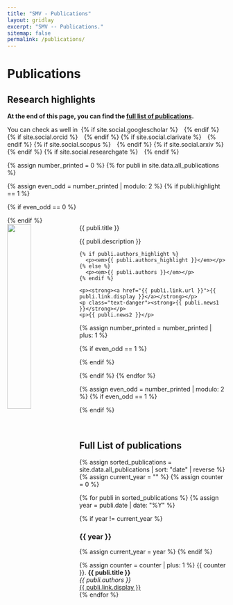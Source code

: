 ```yaml
---
title: "SMV - Publications"
layout: gridlay
excerpt: "SMV -- Publications."
sitemap: false
permalink: /publications/
---
```



# Publications

## Research highlights

**At the end of this page, you can find the [full list of publications](#full-list-of-publications).**

You can check as well in&nbsp;
{% if site.social.googlescholar %}
  <a href="{{ site.social.googlescholar }}" target="_blank" rel="noopener noreferrer" aria-label="Google Scholar" title="Google Scholar">
    <i class="ai ai-google-scholar" style="font-size: 28px; color:#4285F4; margin-right: 10px;"></i>
  </a>
{% endif %}
{% if site.social.orcid %}
  <a href="{{ site.social.orcid }}" target="_blank" rel="noopener noreferrer" aria-label="ORCID" title="ORCID">
    <i class="ai ai-orcid" style="font-size: 28px; color:#A6CE39; margin-right: 10px;"></i>
  </a>
{% endif %}
{% if site.social.clarivate %}
  <a href="{{ site.social.clarivate }}" target="_blank" rel="noopener noreferrer" aria-label="Clarivate" title="Clarivate">
    <i class="ai ai-clarivate" style="font-size: 28px; color:#004B9A; margin-right: 10px;"></i>
  </a>
{% endif %}
{% if site.social.scopus %}
  <a href="{{ site.social.scopus }}" target="_blank" rel="noopener noreferrer" aria-label="Scopus" title="Scopus">
    <i class="ai ai-scopus" style="font-size: 28px; color:#FF4203; margin-right: 10px;"></i>
  </a>
{% endif %}
{% if site.social.arxiv %}
  <a href="{{ site.social.arxiv }}" target="_blank" rel="noopener noreferrer" aria-label="arXiv" title="arXiv">
    <i class="ai ai-arxiv" style="font-size: 28px; color:#B31B1B; margin-right: 10px;"></i>
  </a>
{% endif %}
{% if site.social.researchgate %}
  <a href="{{ site.social.researchgate }}" target="_blank" rel="noopener noreferrer" aria-label="ResearchGate" title="ResearchGate">
    <i class="ai ai-researchgate" style="font-size: 28px; color:#00CCBB; margin-right: 10px;"></i>
  </a>
{% endif %}

{% assign number_printed = 0 %}
{% for publi in site.data.all_publications %}

{% assign even_odd = number_printed | modulo: 2 %}
{% if publi.highlight == 1 %}

{% if even_odd == 0 %}
<div class="row">
{% endif %}

<div class="col-sm-6 clearfix">
  <div class="well">
    <pubtit>{{ publi.title }}</pubtit>
    <img src="{{ site.url }}{{ site.baseurl }}/images/pubpic/{{ publi.image }}" class="img-responsive" width="33%" style="float: left" />
    <p>{{ publi.description }}</p>
    
    {% if publi.authors_highlight %}
      <p><em>{{ publi.authors_highlight }}</em></p>
    {% else %}
      <p><em>{{ publi.authors }}</em></p>
    {% endif %}
    
    <p><strong><a href="{{ publi.link.url }}">{{ publi.link.display }}</a></strong></p>
    <p class="text-danger"><strong>{{ publi.news1 }}</strong></p>
    <p>{{ publi.news2 }}</p>
  </div>
</div>


{% assign number_printed = number_printed | plus: 1 %}

{% if even_odd == 1 %}
</div>
{% endif %}

{% endif %}
{% endfor %}

{% assign even_odd = number_printed | modulo: 2 %}
{% if even_odd == 1 %}
</div>
{% endif %}

<p> &nbsp; </p>

## Full List of publications

{% assign sorted_publications = site.data.all_publications | sort: "date" | reverse %}
{% assign current_year = "" %}
{% assign counter = 0 %}

{% for publi in sorted_publications %}
  {% assign year = publi.date | date: "%Y" %}

  {% if year != current_year %}
  <h3>{{ year }}</h3>
  {% assign current_year = year %}
  {% endif %}

  {% assign counter = counter | plus: 1 %}
  {{ counter }}. <strong>{{ publi.title }}</strong><br />
  <em>{{ publi.authors }}</em><br />
  <a href="{{ publi.link.url }}">{{ publi.link.display }}</a><br />
{% endfor %}
